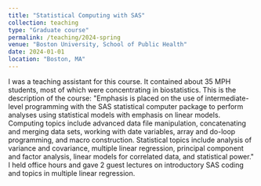 ```yaml
---
title: "Statistical Computing with SAS"
collection: teaching
type: "Graduate course"
permalink: /teaching/2024-spring
venue: "Boston University, School of Public Health"
date: 2024-01-01
location: "Boston, MA"
---
```


I was a teaching assistant for this course. It contained about 35 MPH students, most of which were concentrating in biostatistics. This is the description of the course: "Emphasis is placed on the use of intermediate-level programming with the SAS statistical computer package to perform analyses using statistical models with emphasis on linear models. Computing topics include advanced data file manipulation, concatenating and merging data sets, working with date variables, array and do-loop programming, and macro construction. Statistical topics include analysis of variance and covariance, multiple linear regression, principal component and factor analysis, linear models for correlated data, and statistical power." I held office hours and gave 2 guest lectures on introductory SAS coding and topics in multiple linear regression.

